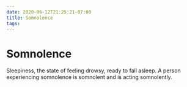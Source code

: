 ```yaml
---
date: 2020-06-12T21:25:21-07:00
title: Somnolence
tags: 
---
```


# Somnolence

Sleepiness, the state of feeling drowsy, ready to fall asleep. A person experiencing somnolence is somnolent and is acting somnolently.